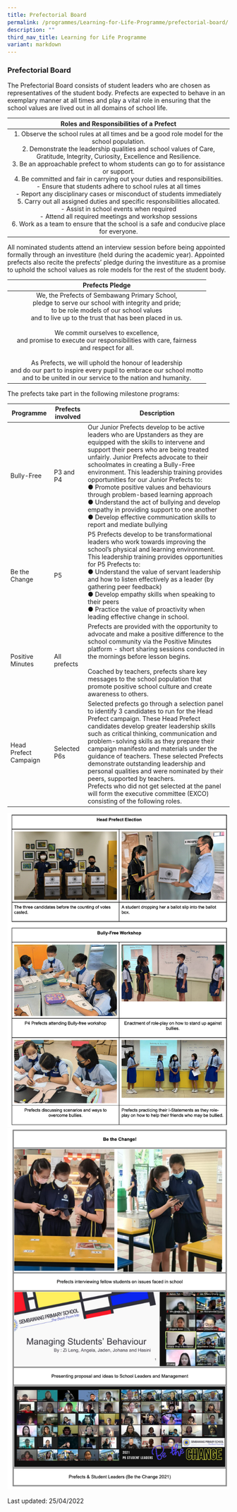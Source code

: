 ```yaml
---
title: Prefectorial Board
permalink: /programmes/Learning-for-Life-Programme/prefectorial-board/
description: ""
third_nav_title: Learning for Life Programme
variant: markdown
---
```

### Prefectorial Board

The Prefectorial Board consists of student leaders who are chosen as representatives of the student body. Prefects are expected to behave in an exemplary manner at all times and play a vital role in ensuring that the school values are lived out in all domains of school life.

| Roles and Responsibilities of a Prefect |
|:---:|
| 1. Observe the school rules at all times and be a good role model for the school population.<br>2. Demonstrate the leadership qualities and school values of Care, Gratitude, Integrity, Curiosity, Excellence and Resilience.<br>3. Be an approachable prefect to whom students can go to for assistance or support.<br>4. Be committed and fair in carrying out your duties and responsibilities.<br>-   Ensure that students adhere to school rules at all times<br>-   Report any disciplinary cases or misconduct of students immediately<br>5. Carry out all assigned duties and specific responsibilities allocated.<br>-   Assist in school events when required<br>-   Attend all required meetings and workshop sessions<br>6. Work as a team to ensure that the school is a safe and conducive place for everyone. |

All nominated students attend an interview session before being appointed formally through an investiture (held during the academic year). Appointed prefects also recite the prefects’ pledge during the investiture as a promise to uphold the school values as role models for the rest of the student body.

| Prefects Pledge |
|:---:|
| We, the Prefects of Sembawang Primary School,<br>pledge to serve our school with integrity and pride;<br>to be role models of our school values<br>and to live up to the trust that has been placed in us.<br> <br>We commit ourselves to excellence,<br>and promise to execute our responsibilities with care, fairness<br>and respect for all.<br> <br>As Prefects, we will uphold the honour of leadership<br>and do our part to inspire every pupil to embrace our school motto<br>and to be united in our service to the nation and humanity. |

The prefects take part in the following milestone programs:

| Programme | Prefects involved | Description |
|---|---|---|
| Bully-Free | P3 and P4 | Our Junior Prefects develop to be active leaders who are Upstanders as they are equipped with the skills to intervene and support their peers who are being treated unfairly. Junior Prefects advocate to their schoolmates in creating a Bully-Free environment. This leadership training provides opportunities for our Junior Prefects to:<br>●      Promote positive values and behaviours through problem-based learning approach<br>●      Understand the act of bullying and develop empathy in providing support to one another<br>●      Develop effective communication skills to report and mediate bullying |
| Be the Change | P5 | P5 Prefects develop to be transformational leaders who work towards improving the school’s physical and learning environment. This leadership training provides opportunities for P5 Prefects to:<br>●      Understand the value of servant leadership and how to listen effectively as a leader (by gathering peer feedback)<br>●      Develop empathy skills when speaking to their peers<br>●      Practice the value of proactivity when leading effective change in school. |
| Positive Minutes | All prefects | Prefects are provided with the opportunity to advocate and make a positive difference to the school community via the Positive Minutes platform - short sharing sessions conducted in the mornings before lesson begins.<br><br>Coached by teachers, prefects share key messages to the school population that promote positive school culture and create awareness to others. |
| Head Prefect Campaign | Selected P6s | Selected prefects go through a selection panel to identify 3 candidates to run for the Head Prefect campaign. These Head Prefect candidates develop greater leadership skills such as critical thinking, communication and problem-solving skills as they prepare their campaign manifesto and materials under the guidance of teachers. These selected Prefects demonstrate outstanding leadership and personal qualities and were nominated by their peers, supported by teachers.<br>Prefects who did not get selected at the panel will form the executive committee (EXCO) consisting of the following roles. |

![](/images/pb1.png)
![](/images/pb2.png)

Last updated: 25/04/2022